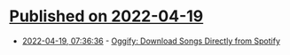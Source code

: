 # [Published on 2022-04-19](index.md)

* [2022-04-19, 07:36:36](https://news.ycombinator.com/item?id=31080518) - [Oggify: Download Songs Directly from Spotify](https://github.com/pisto/oggify)
